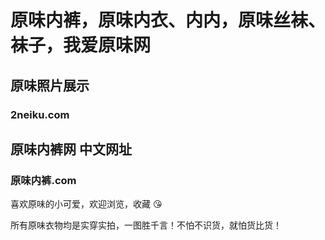 # 原味内裤，原味内衣、内内，原味丝袜、袜子，我爱原味网

## 原味照片展示

### 2neiku.com

## 原味内裤网 中文网址

### 原味内裤.com

喜欢原味的小可爱，欢迎浏览，收藏 😘

所有原味衣物均是实穿实拍，一图胜千言！不怕不识货，就怕货比货！

